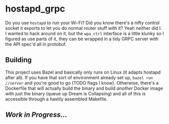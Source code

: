 # hostapd_grpc

Do you use `hostapd` to run your Wi-Fi? Did you know there's a nifty control
socket it exports to let you do normal router stuff with it? Yeah neither did
I. I wanted to hack around on it, but the `wpa_ctrl` interface is a little
klunky so I figured as use parts of it, they can be wrapped in a tidy GRPC
server with the API spec'd all in protobuf.

## Building

This project uses Bazel and basically only runs on Linux (it adapts hostapd
after all). If you have that sort of environment already set up,
`bazel run //server` and you're good to go (TODO flags I know). Otherwise,
there's a Dockerfile that will actually build the binary and build _another_
Docker image with just the binary (queue up Dream is Collapsing) and all of this
is accessible through a hastily assembled Makefile.

## _Work in Progress..._
